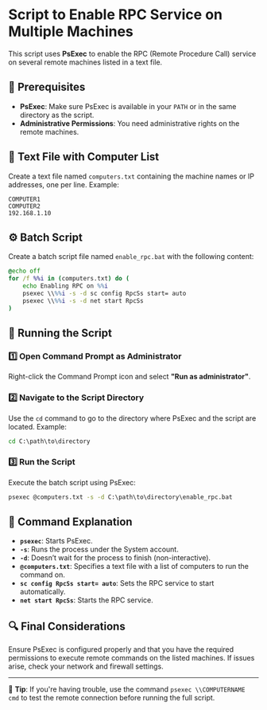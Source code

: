 # Script to Enable RPC Service on Multiple Machines

This script uses **PsExec** to enable the RPC (Remote Procedure Call) service on several remote machines listed in a text file.

## 📌 Prerequisites

- **PsExec**: Make sure PsExec is available in your `PATH` or in the same directory as the script.
- **Administrative Permissions**: You need administrative rights on the remote machines.

## 📄 Text File with Computer List

Create a text file named `computers.txt` containing the machine names or IP addresses, one per line. Example:

```
COMPUTER1
COMPUTER2
192.168.1.10
```

## ⚙️ Batch Script

Create a batch script file named `enable_rpc.bat` with the following content:

```cmd
@echo off
for /f %%i in (computers.txt) do (
    echo Enabling RPC on %%i
    psexec \\%%i -s -d sc config RpcSs start= auto
    psexec \\%%i -s -d net start RpcSs
)
```

## 🚀 Running the Script

### 1️⃣ Open Command Prompt as Administrator

Right-click the Command Prompt icon and select **"Run as administrator"**.

### 2️⃣ Navigate to the Script Directory

Use the `cd` command to go to the directory where PsExec and the script are located. Example:

```cmd
cd C:\path\to\directory
```

### 3️⃣ Run the Script

Execute the batch script using PsExec:

```cmd
psexec @computers.txt -s -d C:\path\to\directory\enable_rpc.bat
```

## 📝 Command Explanation

- **`psexec`**: Starts PsExec.
- **`-s`**: Runs the process under the System account.
- **`-d`**: Doesn’t wait for the process to finish (non-interactive).
- **`@computers.txt`**: Specifies a text file with a list of computers to run the command on.
- **`sc config RpcSs start= auto`**: Sets the RPC service to start automatically.
- **`net start RpcSs`**: Starts the RPC service.

## 🔍 Final Considerations

Ensure PsExec is configured properly and that you have the required permissions to execute remote commands on the listed machines. If issues arise, check your network and firewall settings.

---

📌 **Tip**: If you're having trouble, use the command `psexec \\COMPUTERNAME cmd` to test the remote connection before running the full script.
